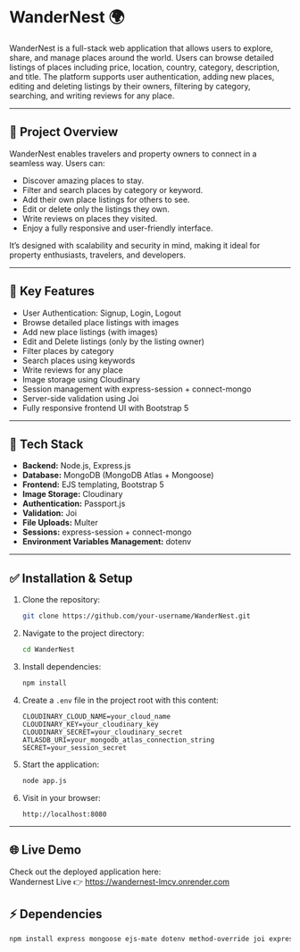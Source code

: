 # WanderNest 🌍

WanderNest is a full-stack web application that allows users to explore, share, and manage places around the world. Users can browse detailed listings of places including price, location, country, category, description, and title. The platform supports user authentication, adding new places, editing and deleting listings by their owners, filtering by category, searching, and writing reviews for any place.

---

## 🚀 Project Overview

WanderNest enables travelers and property owners to connect in a seamless way. Users can:
- Discover amazing places to stay.
- Filter and search places by category or keyword.
- Add their own place listings for others to see.
- Edit or delete only the listings they own.
- Write reviews on places they visited.
- Enjoy a fully responsive and user-friendly interface.

It’s designed with scalability and security in mind, making it ideal for property enthusiasts, travelers, and developers.

---

## 🌟 Key Features

- User Authentication: Signup, Login, Logout
- Browse detailed place listings with images
- Add new place listings (with images)
- Edit and Delete listings (only by the listing owner)
- Filter places by category
- Search places using keywords
- Write reviews for any place
- Image storage using Cloudinary
- Session management with express-session + connect-mongo
- Server-side validation using Joi
- Fully responsive frontend UI with Bootstrap 5
---

## 🧱 Tech Stack
- **Backend:** Node.js, Express.js
- **Database:** MongoDB (MongoDB Atlas + Mongoose)
- **Frontend:** EJS templating, Bootstrap 5
- **Image Storage:** Cloudinary
- **Authentication:** Passport.js
- **Validation:** Joi
- **File Uploads:** Multer
- **Sessions:** express-session + connect-mongo
- **Environment Variables Management:** dotenv
---

## ✅ Installation & Setup

1. Clone the repository:
    ```bash
    git clone https://github.com/your-username/WanderNest.git
    ```

2. Navigate to the project directory:
    ```bash
    cd WanderNest
    ```

3. Install dependencies:
    ```bash
    npm install
    ```

4. Create a `.env` file in the project root with this content:
    ```env
    CLOUDINARY_CLOUD_NAME=your_cloud_name
    CLOUDINARY_KEY=your_cloudinary_key
    CLOUDINARY_SECRET=your_cloudinary_secret
    ATLASDB_URI=your_mongodb_atlas_connection_string
    SECRET=your_session_secret
    ```

5. Start the application:
    ```bash
    node app.js
    ```

6. Visit in your browser:
    ```
    http://localhost:8080
    ```

---
## 🌐 Live Demo

Check out the deployed application here:  
Wandernest Live  👉  https://wandernest-lmcv.onrender.com

## ⚡ Dependencies

```bash
npm install express mongoose ejs-mate dotenv method-override joi express-session connect-mongo multer cloudinary passport passport-local passport-local-mongoose multer-storage-cloudinary connect-flash
